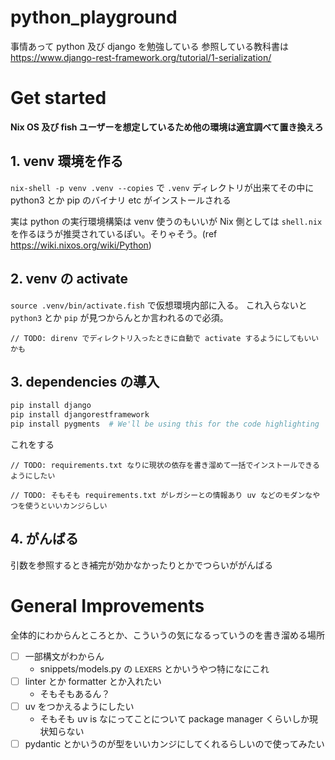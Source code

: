 # python_playground

事情あって python 及び django を勉強している
参照している教科書は https://www.django-rest-framework.org/tutorial/1-serialization/

# Get started

**Nix OS 及び fish ユーザーを想定しているため他の環境は適宜調べて置き換えろ**

## 1. venv 環境を作る

`nix-shell -p venv .venv --copies` で `.venv` ディレクトリが出来てその中に python3 とか pip のバイナリ etc がインストールされる

実は python の実行環境構築は venv 使うのもいいが Nix 側としては `shell.nix` を作るほうが推奨されているぽい。そりゃそう。(ref https://wiki.nixos.org/wiki/Python)

## 2. venv の activate

`source .venv/bin/activate.fish` で仮想環境内部に入る。
これ入らないと `python3` とか `pip` が見つからんとか言われるので必須。

`// TODO: direnv でディレクトリ入ったときに自動で activate するようにしてもいいかも`

## 3. dependencies の導入

```sh
pip install django
pip install djangorestframework
pip install pygments  # We'll be using this for the code highlighting
```
これをする

`// TODO: requirements.txt なりに現状の依存を書き溜めて一括でインストールできるようにしたい`

`// TODO: そもそも requirements.txt がレガシーとの情報あり uv などのモダンなやつを使うといいカンジらしい`

## 4. がんばる

引数を参照するとき補完が効かなかったりとかでつらいががんばる

# General Improvements

全体的にわからんところとか、こういうの気になるっていうのを書き溜める場所

- [ ] 一部構文がわからん
  - snippets/models.py の `LEXERS` とかいうやつ特になにこれ
- [ ] linter とか formatter とか入れたい
  - そもそもあるん？
- [ ] uv をつかえるようにしたい
  - そもそも uv is なにってことについて package manager くらいしか現状知らない
- [ ] pydantic とかいうのが型をいいカンジにしてくれるらしいので使ってみたい
